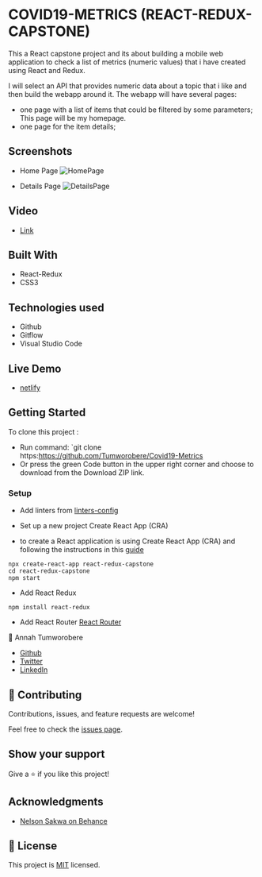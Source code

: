 # COVID19-METRICS (REACT-REDUX-CAPSTONE)
 This a React capstone project and its about building a mobile web application to check a list of metrics (numeric values) that i have created using React and Redux.

I will select an API that provides numeric data about a topic that i like and then build the webapp around it. The webapp will have several pages:

 - one page with a list of items that could be filtered by some parameters; This page will be my homepage.
 - one page for the item details; 

## Screenshots
- Home Page
![HomePage](https://user-images.githubusercontent.com/57252352/152641274-2358b765-5dcd-464a-81f5-1a4b68974b4f.jpg)

- Details Page
![DetailsPage](https://user-images.githubusercontent.com/57252352/152641306-979b5182-db87-4a46-8557-fa4a1c89bb60.jpg)

## Video
- [Link](https://www.loom.com/share/5cd3f8fe317d470cb89d75f05bbb329e)
## Built With
- React-Redux
- CSS3

## Technologies used
- Github
- Gitflow
- Visual Studio Code
## Live Demo
- [netlify](https://covid19metricsdata.netlify.app/)


## Getting Started

 To clone this project :

* Run command: `git clone https:https://github.com/Tumworobere/Covid19-Metrics
* Or press the green Code button in the upper right corner and choose to download from the Download ZIP link.
### Setup
- Add linters from [linters-config](https://github.com/microverseinc/linters-config/tree/master/react-redux)
- Set up a new project Create React App (CRA)

- to create a React application is using Create React App (CRA) and following the instructions in this [guide](https://reactjs.org/docs/create-a-new-react-app.html#create-react-app)
```
npx create-react-app react-redux-capstone
cd react-redux-capstone
npm start
```
-  Add React Redux
 ```
npm install react-redux
```
- Add React Router [React Router](https://v5.reactrouter.com/web/guides/quick-start)

 :woman: Annah Tumworobere

 - [Github](https://github.com/Tumworobere)
- [Twitter](https://twitter.com/Tannah2090)
- [LinkedIn](www.linkedin.com/in/annah-tumworobere-6258b443)

## 🤝 Contributing

Contributions, issues, and feature requests are welcome!

Feel free to check the [issues page](../../issues/).

## Show your support

Give a ⭐️ if you like this project!

## Acknowledgments

- [Nelson Sakwa on Behance](https://www.behance.net/sakwadesignstudio)

## 📝 License

This project is [MIT](./MIT.md) licensed.

